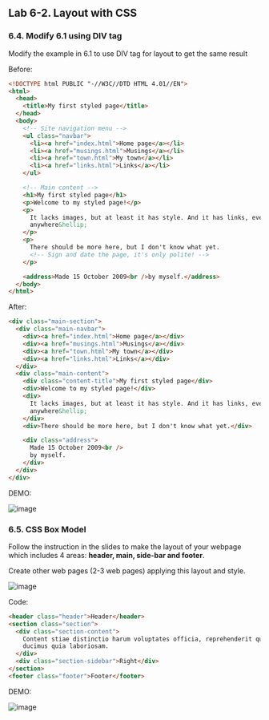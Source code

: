 ## Lab 6-2. Layout with CSS

### 6.4. Modify 6.1 using DIV tag

Modify the example in 6.1 to use DIV tag for layout to get the same result

Before:

```html
<!DOCTYPE html PUBLIC "-//W3C//DTD HTML 4.01//EN">
<html>
  <head>
    <title>My first styled page</title>
  </head>
  <body>
    <!-- Site navigation menu -->
    <ul class="navbar">
      <li><a href="index.html">Home page</a></li>
      <li><a href="musings.html">Musings</a></li>
      <li><a href="town.html">My town</a></li>
      <li><a href="links.html">Links</a></li>
    </ul>

    <!-- Main content -->
    <h1>My first styled page</h1>
    <p>Welcome to my styled page!</p>
    <p>
      It lacks images, but at least it has style. And it has links, even if they don't go
      anywhere&hellip;
    </p>
    <p>
      There should be more here, but I don't know what yet.
      <!-- Sign and date the page, it's only polite! -->
    </p>

    <address>Made 15 October 2009<br />by myself.</address>
  </body>
</html>
```

After:

```html
<div class="main-section">
  <div class="main-navbar">
    <div><a href="index.html">Home page</a></div>
    <div><a href="musings.html">Musings</a></div>
    <div><a href="town.html">My town</a></div>
    <div><a href="links.html">Links</a></div>
  </div>
  <div class="main-content">
    <div class="content-title">My first styled page</div>
    <div>Welcome to my styled page!</div>
    <div>
      It lacks images, but at least it has style. And it has links, even if they don't go
      anywhere&hellip;
    </div>
    <div>There should be more here, but I don't know what yet.</div>

    <div class="address">
      Made 15 October 2009<br />
      by myself.
    </div>
  </div>
</div>
```

DEMO:

![image](https://user-images.githubusercontent.com/61298021/171789503-58283efe-c54c-42ef-a6b9-b18d0d52c61a.png)

### 6.5. CSS Box Model

Follow the instruction in the slides to make the layout of your webpage which includes 4 areas: **header, main, side-bar and footer**.

Create other web pages (2-3 web pages) applying this layout and style.

![image](https://user-images.githubusercontent.com/61298021/171787535-621e26ed-19cc-4618-8b49-91e7a1b78668.png)

Code:

```html
<header class="header">Header</header>
<section class="section">
  <div class="section-content">
    Content stiae distinctio harum voluptates officia, reprehenderit quod, modi eos itaque fuga,
    ducimus quia laboriosam.
  </div>
  <div class="section-sidebar">Right</div>
</section>
<footer class="footer">Footer</footer>
```

DEMO:

![image](https://user-images.githubusercontent.com/61298021/171788990-3d460878-5cc1-46e4-a1f1-fed5498c4143.png)

